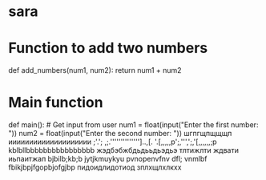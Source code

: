 # sara
# Function to add two numbers
def add_numbers(num1, num2):
    return num1 + num2

# Main function
def main():
    # Get input from user
    num1 = float(input("Enter the first number: "))
    num2 = float(input("Enter the second number: "))
шгпгщпщщщп
ииииииииииииииииииии
;'.';
,;.'''''''''''''']..,[.
'.[,,,,,p';,''',';,'[,,,,,,;p
kblbllbbbbbbbbbbbbbbbb
жэдбэбжбдьдььдьэдьэ
тлтижлти ждвати 
иьпаитжап
bjbilb;kb;b
jytjkmuykyu
pvnopenvfnv dfl; vnmlbf
fbikjbpjfgopbjofgjbp
пидоидлидотиод
зплхщлхлкхх
